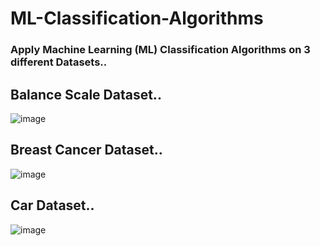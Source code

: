 # ML-Classification-Algorithms
### Apply Machine Learning (ML) Classification Algorithms on 3 different Datasets..
## Balance Scale Dataset..
![image](https://user-images.githubusercontent.com/40884947/123967304-9ec37780-d9cf-11eb-8d22-0586e0fe6d06.png)
## Breast Cancer Dataset..
![image](https://user-images.githubusercontent.com/40884947/123967433-bdc20980-d9cf-11eb-9d2b-70eb67eb9542.png)
## Car Dataset..
![image](https://user-images.githubusercontent.com/40884947/123967508-d03c4300-d9cf-11eb-9cc8-286593e0c2d5.png)

